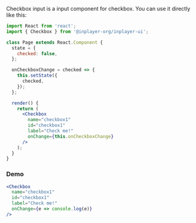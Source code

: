 Checkbox input is a input component for checkbox. You can use it directly like this:

```jsx static
import React from 'react';
import { Checkbox } from '@inplayer-org/inplayer-ui';

class Page extends React.Component {
  state = {
    checked: false,
  };

  onCheckboxChange = checked => {
    this.setState({
      checked,
    });
  };

  render() {
    return (
      <Checkbox
        name="checkbox1"
        id="checkbox1"
        label="Check me!"
        onChange={this.onCheckboxChange}
      />
    );
  }
}
```

### Demo

```jsx
<Checkbox
  name="checkbox1"
  id="checkbox1"
  label="Check me!"
  onChange={e => console.log(e)}
/>
```

